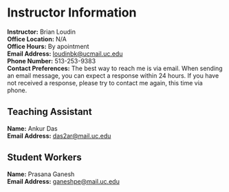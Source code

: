 # Instructor Information

**Instructor:** Brian Loudin<br>
**Office Location:** N/A<br>
**Office Hours:** By apointment<br>
**Email Address:** [loudinbk@ucmail.uc.edu](mailto:loudinbk@ucmail.uc.edu)<br>
**Phone Number:** 513-253-9383 <br>
**Contact Preferences:** The best way to reach me is via email. When sending an email message, you can expect a response within 24 hours. If you have not received a response, please try to contact me again, this time via phone.<br>

## Teaching Assistant

**Name:** Ankur Das<br>
**Email Address:** [das2ar@mail.uc.edu](mailto:das2ar@mail.uc.edu)<br>


## Student Workers

**Name:** Prasana Ganesh<br>
**Email Address:** [ganeshpe@mail.uc.edu](mailto:ganeshpe@mail.uc.edu)<br>

